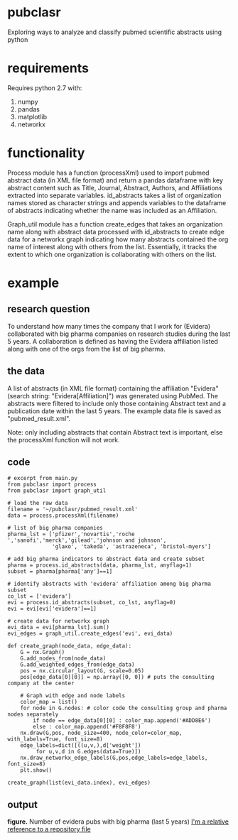 # pubclasr
Exploring ways to analyze and classify pubmed scientific abstracts using python
# requirements
Requires python 2.7 with:
1. numpy
2. pandas
3. matplotlib
4. networkx
# functionality
Process module has a function (processXml) used to import pubmed abstract data (in XML file format) and return a pandas dataframe with key abstract content such as Title, Journal, Abstract, Authors, and Affiliations extracted into separate variables. id_abstracts takes a list of organization names stored as character strings and appends variables to the dataframe of abstracts indicating whether the name was included as an Affiliation.

Graph_util module has a function create_edges that takes an organization name along with abstract data processed with id_abstracts to create edge data for a networkx graph indicating how many abstracts contained the org name of interest along with others from the list. Essentially, it tracks the extent to which one organization is collaborating with others on the list.
# example
## research question
To understand how many times the company that I work for (Evidera) collaborated with big pharma companies on research studies during the last 5 years. A collaboration is defined as having the Evidera affiliation listed along with one of the orgs from the list of big pharma. 
## the data
A list of abstracts (in XML file format) containing the affiliation "Evidera" (search string: "Evidera[Affiliation]") was generated using PubMed. The abstracts were filtered to include only those containing Abstract text and a publication date within the last 5 years. The example data file is saved as "pubmed_result.xml". 

Note: only including abstracts that contain Abstract text is important, else the processXml function will not work.
## code
    # excerpt from main.py
    from pubclasr import process
    from pubclasr import graph_util

    # load the raw data
    filename = '~/pubclasr/pubmed_result.xml'
    data = process.processXml(filename)
    
    # list of big pharma companies
    pharma_lst = ['pfizer','novartis','roche ','sanofi','merck','gilead','johnson and johnson',
                  'glaxo', 'takeda', 'astrazeneca', 'bristol-myers']
    
    # add big pharma indicators to abstract data and create subset
    pharma = process.id_abstracts(data, pharma_lst, anyflag=1)
    subset = pharma[pharma['any']==1]
    
    # identify abstracts with 'evidera' affiliation among big pharma subset
    co_lst = ['evidera']      
    evi = process.id_abstracts(subset, co_lst, anyflag=0)
    evi = evi[evi['evidera']==1]
    
    # create data for networkx graph
    evi_data = evi[pharma_lst].sum()
    evi_edges = graph_util.create_edges('evi', evi_data)
    
    def create_graph(node_data, edge_data):
        G = nx.Graph()
        G.add_nodes_from(node_data)
        G.add_weighted_edges_from(edge_data)
        pos = nx.circular_layout(G, scale=0.05)
        pos[edge_data[0][0]] = np.array([0, 0]) # puts the consulting company at the center

        # Graph with edge and node labels
        color_map = list()
        for node in G.nodes: # color code the consulting group and pharma nodes separately
            if node == edge_data[0][0] : color_map.append('#ADD8E6')
            else : color_map.append('#F8F8F8')
        nx.draw(G,pos, node_size=400, node_color=color_map, with_labels=True, font_size=8)
        edge_labels=dict([((u,v,),d['weight'])
             for u,v,d in G.edges(data=True)])
        nx.draw_networkx_edge_labels(G,pos,edge_labels=edge_labels, font_size=8)
        plt.show()
        
    create_graph(list(evi_data.index), evi_edges)
 ## output   
 **figure.** Number of evidera pubs with big pharma (last 5 years)
 [I'm a relative reference to a repository file](https://github.com/mstokes607/pubclasr/blob/master/pubclasr/evi_graph.png)
